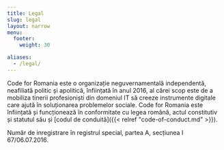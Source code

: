 ```yaml
---
title: Legal
slug: legal
layout: narrow
menu: 
  footer:
    weight: 30

aliases:
  - /legal/
---
```

Code for Romania este o organizație neguvernamentală independentă, neafiliată politic și apolitică, înființată în anul 2016, al cărei scop este de a mobiliza tinerii profesioniști din domeniul IT să creeze instrumente digitale care ajută în soluționarea problemelor sociale. Code for Romania este înființată și funcționează în conformitate cu legea română, actul constitutiv și statutul său și [codul de conduită]({{< relref "code-of-conduct.md" >}}).

Număr de inregistrare în registrul special, partea A, secțiunea I 67/06.07.2016.
